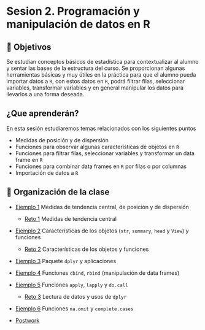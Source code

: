 # Sesion 2. Programación y manipulación de datos en R

## :dart: Objetivos

Se estudian conceptos básicos de estadística para contextualizar al alumno y sentar las bases de la estructura del curso. Se proporcionan algunas herramientas básicas y muy útiles en la práctica para que el alumno pueda importar datos a `R`, con estos datos en `R`, podrá filtrar filas, seleccionar variables, transformar variables y en general manipular los datos para llevarlos a una forma deseada.

## ¿Que aprenderán? 

En esta sesión estudiaremos temas relacionados con los siguientes puntos

- Medidas de posición y de dispersión
- Funciones para observar algunas características de objetos en `R`
- Funciones para filtrar filas, seleccionar variables y transformar un data frame en `R`
- Funciones para combinar data frames en `R` por filas o por columnas
- Importación de datos a `R`


## 📂 Organización de la clase

- [Ejemplo 1](https://github.com/beduExpert/Programacion-con-R-Santander/tree/master/Sesion-02/Ejemplo-01) Medidas de tendencia central, de posición y de dispersión
   - [Reto 1](https://github.com/beduExpert/Programacion-con-R-Santander/tree/master/Sesion-02/Reto-01) Medidas de tendencia central

- [Ejemplo 2](https://github.com/beduExpert/Programacion-con-R-Santander/tree/master/Sesion-02/Ejemplo-02) Características de los objetos (`str`, `summary`, `head` y `View`) y funciones
   - [Reto 2](https://github.com/beduExpert/Programacion-con-R-Santander/tree/master/Sesion-02/Reto-02) Características de los objetos y funciones

- [Ejemplo 3](https://github.com/beduExpert/Programacion-con-R-Santander/tree/master/Sesion-02/Ejemplo-03) Paquete `dplyr` y aplicaciones
- [Ejemplo 4](https://github.com/beduExpert/Programacion-con-R-Santander/tree/master/Sesion-02/Ejemplo-04) Funciones `cbind`, `rbind` (manipulación de data frames)
- [Ejemplo 5](https://github.com/beduExpert/Programacion-con-R-Santander/tree/master/Sesion-02/Ejemplo-05) Funciones `apply`, `lapply` y `do.call`
   - [Reto 3](https://github.com/beduExpert/Programacion-con-R-Santander/tree/master/Sesion-02/Reto-03) Lectura de datos y usos de `dplyr`
- [Ejemplo 6](https://github.com/beduExpert/Programacion-con-R-Santander/tree/master/Sesion-02/Ejemplo-06) Funciones `na.omit` y `complete.cases`
-  [Postwork](https://github.com/beduExpert/Programacion-con-R-Santander/tree/master/Sesion-02/Postwork)


